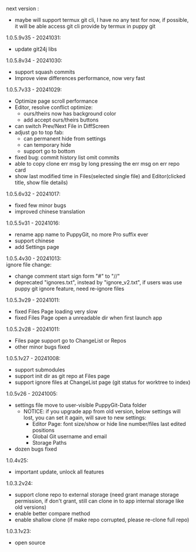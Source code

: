 next version :
- maybe will support termux git cli, I have no any test for now, if possible, it will be able access git cli provide by termux in puppy git

1.0.5.9v35 - 20241031:
- update git24j libs


1.0.5.8v34 - 20241030:
- support squash commits
- Improve view differences performance, now very fast


1.0.5.7v33 - 20241029:
- Optimize page scroll performance
- Editor, resolve conflict optimize: 
  - ours/theirs now has background color
  - add accept ours/theirs buttons
- can switch Prev/Next File in DiffScreen
- adjust go to top fab:
    - can permanent hide from settings
    - can temporary hide
    - support go to bottom
- fixed bug: commit history list omit commits
- able to copy clone err msg by long pressing the err msg on err repo card
- show last modified time in Files(selected single file) and Editor(clicked title, show file details)


1.0.5.6v32 - 20241017:
- fixed few minor bugs
- improved chinese translation


1.0.5.5v31 - 20241016:
- rename app name to PuppyGit, no more Pro suffix ever
- support chinese
- add Settings page


1.0.5.4v30 - 20241013:<br>
ignore file change:
- change comment start sign form "#" to "//"
- deprecated "ignores.txt", instead by "ignore_v2.txt", if users was use puppy git ignore feature, need re-ignore files


1.0.5.3v29 - 20241011:
- fixed Files Page loading very slow
- fixed Files Page open a unreadable dir when first launch app


1.0.5.2v28 - 20241011:
- Files page support go to ChangeList or Repos
- other minor bugs fixed


1.0.5.1v27 - 20241008:
- support submodules
- support init dir as git repo at Files page
- support ignore files at ChangeList page (git status for worktree to index)


1.0.5v26 - 20241005:
- settings file move to user-visible PuppyGit-Data folder
    * NOTICE: if you upgrade app from old version, below settings will lost, you can set it again, will save to new settings:
        * Editor Page: font size/show or hide line number/files last edited positions
        * Global Git username and email
        * Storage Paths
- dozen bugs fixed


1.0.4v25:
- important update, unlock all features


1.0.3.2v24:
- support clone repo to external storage (need grant manage storage permission, if don't grant, still can clone in to app internal storage like old versions)
- enable better compare method
- enable shallow clone (if make repo corrupted, please re-clone full repo)


1.0.3.1v23:
- open source

